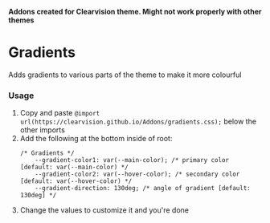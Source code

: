 <b>Addons created for Clearvision theme. Might not work properly with other themes</b>

# Gradients
Adds gradients to various parts of the theme to make it more colourful

<h3>Usage</h3>
<ol>
  <li>Copy and paste <code>@import url(https://clearvision.github.io/Addons/gradients.css);</code> below the other imports</li>
  <li>Add the following at the bottom inside of root: 
    <pre><code>/* Gradients */
    --gradient-color1: var(--main-color); /* primary color [default: var(--main-color) */
    --gradient-color2: var(--hover-color); /* secondary color [default: var(--hover-color) */
    --gradient-direction: 130deg; /* angle of gradient [default: 130deg] */</code></pre></li>
  <li>Change the values to customize it and you're done
</ol>

